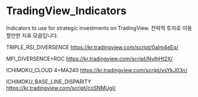 # TradingView_Indicators
Indicators to use for strategic investments on TradingView. 전략적 투자로 이용할만한 지표 모음입니다.

TRIPLE_RSI_DIVERSENCE
https://kr.tradingview.com/script/0aIm4eEq/

MFI_DIVERSENCE+ROC
https://kr.tradingview.com/script/NvlhHt2X/

ICHIMOKU_CLOUD 4+MA240
https://kr.tradingview.com/script/vsYkJ03n/

ICHIMOKU_BASE_LINE_DISPARITY
https://kr.tradingview.com/script/coSNMUgI/